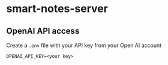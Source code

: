 # smart-notes-server

## OpenAI API access

Create a `.env` file with your API key from your Open AI account

```
OPENAI_API_KEY=<your key>
```